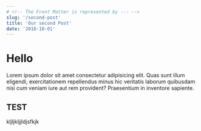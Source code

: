 ```yaml
---
# <!-- The Front Matter is represented by --- -->
slug: '/second-post'
title: 'Our second Post'
date: '2018-10-01'
---
```


# Hello

Lorem ipsum dolor sit amet consectetur adipisicing elit. Quas sunt illum eligendi, exercitationem repellendus minus hic veritatis laborum quibusdam nisi cum veniam iure aut rem provident? Praesentium in inventore sapiente.

## TEST

kljljkljjldjsfkjk
